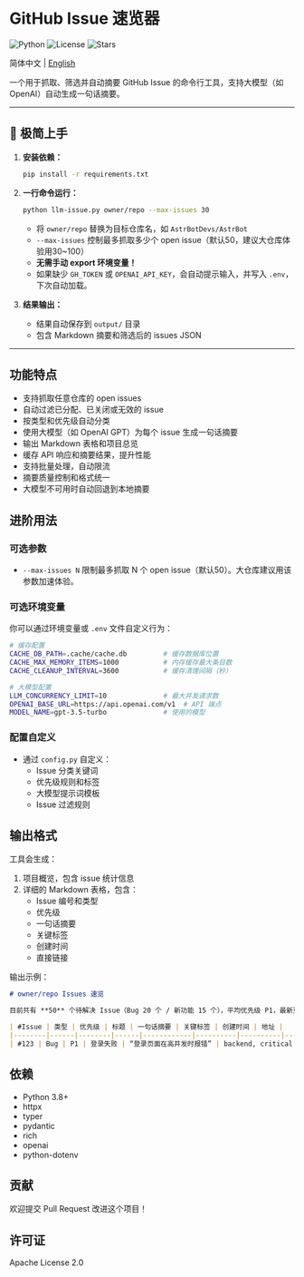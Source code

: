 # GitHub Issue 速览器

![Python](https://img.shields.io/badge/python-3.8%2B-blue)
![License](https://img.shields.io/github/license/你的用户名/你的仓库名)
![Stars](https://img.shields.io/github/stars/MoeMoeCS/LLM-issue?style=social)

简体中文 | [English](README.md)

一个用于抓取、筛选并自动摘要 GitHub Issue 的命令行工具，支持大模型（如 OpenAI）自动生成一句话摘要。

---

## 🚀 极简上手

1. **安装依赖：**
   ```bash
   pip install -r requirements.txt
   ```
2. **一行命令运行：**
   ```bash
   python llm-issue.py owner/repo --max-issues 30
   ```
   - 将 `owner/repo` 替换为目标仓库名，如 `AstrBotDevs/AstrBot`
   - `--max-issues` 控制最多抓取多少个 open issue（默认50，建议大仓库体验用30~100）
   - **无需手动 export 环境变量！**
   - 如果缺少 `GH_TOKEN` 或 `OPENAI_API_KEY`，会自动提示输入，并写入 `.env`，下次自动加载。

3. **结果输出：**
   - 结果自动保存到 `output/` 目录
   - 包含 Markdown 摘要和筛选后的 issues JSON

---

## 功能特点

- 支持抓取任意仓库的 open issues
- 自动过滤已分配、已关闭或无效的 issue
- 按类型和优先级自动分类
- 使用大模型（如 OpenAI GPT）为每个 issue 生成一句话摘要
- 输出 Markdown 表格和项目总览
- 缓存 API 响应和摘要结果，提升性能
- 支持批量处理，自动限流
- 摘要质量控制和格式统一
- 大模型不可用时自动回退到本地摘要

## 进阶用法

### 可选参数

- `--max-issues N`  限制最多抓取 N 个 open issue（默认50）。大仓库建议用该参数加速体验。

### 可选环境变量

你可以通过环境变量或 `.env` 文件自定义行为：

```bash
# 缓存配置
CACHE_DB_PATH=.cache/cache.db         # 缓存数据库位置
CACHE_MAX_MEMORY_ITEMS=1000           # 内存缓存最大条目数
CACHE_CLEANUP_INTERVAL=3600           # 缓存清理间隔（秒）

# 大模型配置
LLM_CONCURRENCY_LIMIT=10              # 最大并发请求数
OPENAI_BASE_URL=https://api.openai.com/v1  # API 端点
MODEL_NAME=gpt-3.5-turbo              # 使用的模型
```

### 配置自定义

- 通过 `config.py` 自定义：
  - Issue 分类关键词
  - 优先级规则和标签
  - 大模型提示词模板
  - Issue 过滤规则

## 输出格式

工具会生成：
1. 项目概览，包含 issue 统计信息
2. 详细的 Markdown 表格，包含：
   - Issue 编号和类型
   - 优先级
   - 一句话摘要
   - 关键标签
   - 创建时间
   - 直接链接

输出示例：
```markdown
# owner/repo Issues 速览

目前共有 **50** 个待解决 Issue（Bug 20 个 / 新功能 15 个），平均优先级 P1，最新更新于 2024-03-20。

| #Issue | 类型 | 优先级 | 标题 | 一句话摘要 | 关键标签 | 创建时间 | 地址 |
|--------|------|--------|------|------------|----------|----------|------|
| #123 | Bug | P1 | 登录失败 | “登录页面在高并发时报错” | backend, critical | 2024-03-19 | 🔗 |
```

## 依赖

- Python 3.8+
- httpx
- typer
- pydantic
- rich
- openai
- python-dotenv

## 贡献

欢迎提交 Pull Request 改进这个项目！

## 许可证

Apache License 2.0 
